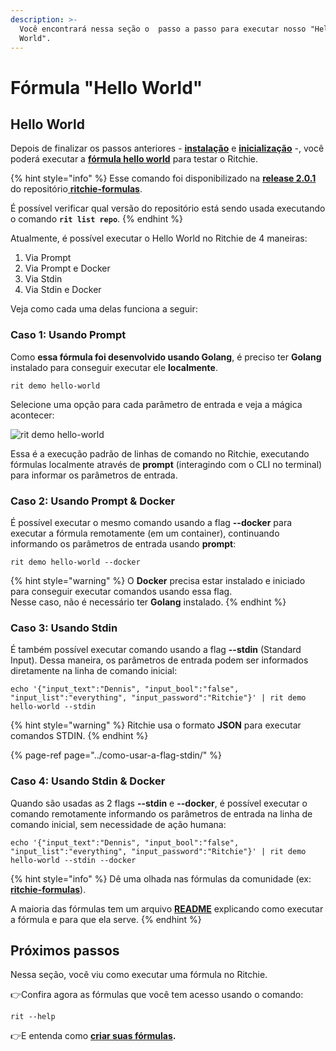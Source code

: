 ```yaml
---
description: >-
  Você encontrará nessa seção o  passo a passo para executar nosso "Hello
  World".
---
```


# Fórmula "Hello World"

## Hello World

Depois de finalizar os passos anteriores -  [**instalação**](../../getting-started/installation/) e [**inicialização**](../../getting-started/initialization.md) -,  você poderá executar a [**fórmula hello world**](https://github.com/ZupIT/ritchie-formulas/tree/master/demo/hello-world) para testar o Ritchie.

{% hint style="info" %}
Esse comando foi disponibilizado na [**release 2.0.1**](https://github.com/ZupIT/ritchie-formulas/releases) do repositório[ **ritchie-formulas**](https://github.com/ZupIT/ritchie-formulas).   
  
É possível verificar qual versão do repositório está sendo usada executando o comando **`rit list repo`**.
{% endhint %}

Atualmente, é possível executar o Hello World no Ritchie de 4 maneiras: 

1. Via Prompt 
2. Via Prompt e Docker 
3. Via Stdin
4. Via Stdin e Docker 

Veja como cada uma delas funciona a seguir:

### Caso 1: Usando Prompt

Como **essa fórmula  foi desenvolvido usando Golang**, é preciso ter **Golang** instalado para conseguir executar ele **localmente**.

```text
rit demo hello-world
```

Selecione uma opção para cada parâmetro de entrada e veja a mágica acontecer:

![rit demo hello-world](../../.gitbook/assets/large-gif-1054x366-%20%281%29.gif)

Essa é a execução padrão de linhas de comando no Ritchie, executando fórmulas localmente através de **prompt** \(interagindo com o CLI no terminal\) para informar os parâmetros de entrada.  


### Caso 2: Usando Prompt & Docker

É possível executar o mesmo comando usando a flag **--docker** para executar a fórmula remotamente \(em um container\), continuando informando os parâmetros de entrada usando **prompt**:

```text
rit demo hello-world --docker
```

{% hint style="warning" %}
O **Docker** precisa estar instalado e iniciado para conseguir executar comandos usando essa flag.  
Nesse caso, não é necessário ter **Golang** instalado.
{% endhint %}



### Caso 3: Usando Stdin

É também possível executar comando usando a flag **--stdin** \(Standard Input\). Dessa maneira, os parâmetros de entrada podem ser informados diretamente na linha de comando inicial:

```
echo '{"input_text":"Dennis", "input_bool":"false", "input_list":"everything", "input_password":"Ritchie"}' | rit demo hello-world --stdin
```

{% hint style="warning" %}
Ritchie usa o formato **JSON** para executar comandos STDIN.
{% endhint %}

{% page-ref page="../como-usar-a-flag-stdin/" %}



### Caso 4: Usando Stdin & Docker

Quando são usadas as 2 flags **--stdin** e **--docker**, é possível executar o comando remotamente informando os parâmetros de entrada na linha de comando inicial, sem necessidade de ação humana:

```text
echo '{"input_text":"Dennis", "input_bool":"false", "input_list":"everything", "input_password":"Ritchie"}' | rit demo hello-world --stdin --docker
```

{% hint style="info" %}
Dê uma olhada nas fórmulas da comunidade \(ex: [**ritchie-formulas**](https://github.com/ZupIT/ritchie-formulas)\). 

A maioria das fórmulas tem um arquivo [**README**](https://github.com/ZupIT/ritchie-formulas/tree/master/demo/hello-world) explicando como executar a fórmula e para que ela serve.
{% endhint %}

## Próximos passos

Nessa seção, você viu como executar uma fórmula no Ritchie. 

👉Confira agora as fórmulas que você tem acesso usando o comando:

```text
rit --help
```

👉E entenda como [**criar suas fórmulas**](../como-criar-formulas.md)**.**

